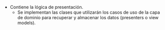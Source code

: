 * Contiene la lógica de presentación.
    * Se implementan las clases que utilizarán los casos de uso de la capa de dominio para recuperar y almacenar los datos (presenters o view models).

